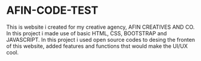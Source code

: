 # AFIN-CODE-TEST
This is website i created for my creative agency, AFIN CREATIVES AND CO. In this project i made use of basic HTML, CSS, BOOTSTRAP and JAVASCRIPT.
In this project i used open source codes to desing the fronten of this website, added features and functions thst would make the UI/UX cool.

